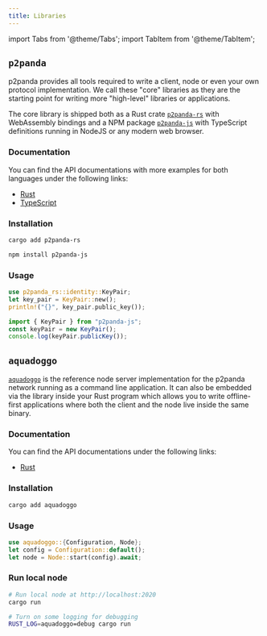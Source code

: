 ```yaml
---
title: Libraries
---
```


import Tabs from '@theme/Tabs';
import TabItem from '@theme/TabItem';

## `p2panda`

p2panda provides all tools required to write a client, node or even your own protocol implementation. We call these "core" libraries as they are the starting point for writing more "high-level" libraries or applications.

The core library is shipped both as a Rust crate [`p2panda-rs`](https://crates.io/crates/p2panda-rs) with WebAssembly bindings and a NPM package [`p2panda-js`](https://www.npmjs.com/package/p2panda-js) with TypeScript definitions running in NodeJS or any modern web browser.

### Documentation

You can find the API documentations with more examples for both languages under the following links:

* [Rust](https://docs.rs/p2panda-rs/latest/p2panda_rs/)
* [TypeScript](https://p2panda.org/lib/p2panda-js)

### Installation

<Tabs groupId="libraries">
<TabItem value="rust" label="Rust" default>

```bash
cargo add p2panda-rs
```

</TabItem>
<TabItem value="ts" label="TypeScript">

```bash
npm install p2panda-js
```

</TabItem>
</Tabs>

### Usage

<Tabs groupId="libraries">
<TabItem value="rust" label="Rust" default>

```rust
use p2panda_rs::identity::KeyPair;
let key_pair = KeyPair::new();
println!("{}", key_pair.public_key());
```

</TabItem>
<TabItem value="ts" label="TypeScript">

```javascript
import { KeyPair } from "p2panda-js";
const keyPair = new KeyPair();
console.log(keyPair.publicKey());
```

</TabItem>
</Tabs>

## `aquadoggo`

[`aquadoggo`](https://crates.io/crates/aquadoggo) is the reference node server implementation for the p2panda network running as a command line application. It can also be embedded via the library inside your Rust program which allows you to write offline-first applications where both the client and the node live inside the same binary.

### Documentation

You can find the API documentations under the following links:

* [Rust](https://docs.rs/p2panda-rs/latest/aquadoggo/)

### Installation

```bash
cargo add aquadoggo
```

### Usage

```rust
use aquadoggo::{Configuration, Node};
let config = Configuration::default();
let node = Node::start(config).await;
```

### Run local node

```bash
# Run local node at http://localhost:2020
cargo run

# Turn on some logging for debugging
RUST_LOG=aquadoggo=debug cargo run
```
